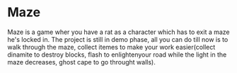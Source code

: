 # Maze
Maze is a game wher you have a rat as a character which has to exit a maze he's locked in.
The project is still in demo phase, all you can do till now is to walk through the maze,
collect itemes to make your work easier(collect dinamite to destroy blocks, flash to enlightenyour 
road while the light in the maze decreases, ghost cape to go throught walls).
